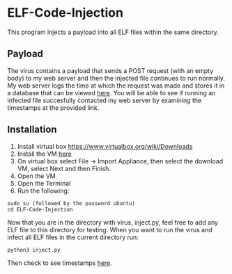 # ELF-Code-Injection

This program injects a payload into all ELF files within the same directory.

## Payload

The virus contains a payload that sends a POST request (with an empty body) to my web server and then the injected file continues to run normally. My web server logs the time at which the request was made and stores it in a database that can be viewed [here](https://jasonhschwartzman.com/projects/code-injection/timestamps). You will be able to see if running an infected file succesfully contacted my web server by examining the timestamps at the provided link.

## Installation

1. Install virtual box https://www.virtualbox.org/wiki/Downloads
2. Install the VM [here](https://drive.google.com/file/d/1Qb9SvjBNaVAd5I1-dZH-WZu4TrhEl5x2/view?usp=sharing)
3. On virtual box select File -> Import Appliance, then select the download VM, select Next and then Finish.
4. Open the VM
5. Open the Terminal
6. Run the following:
```
sudo su (followed by the password ubuntu)
cd ELF-Code-Injection
```

Now that you are in the directory with virus, inject.py, feel free to add any ELF file to this directory for testing. When you want to run the virus and infect all ELF files in the current directory run:
```
python3 inject.py
```
Then check to see timestamps [here](https://jasonhschwartzman.com/projects/code-injection/timestamps).
